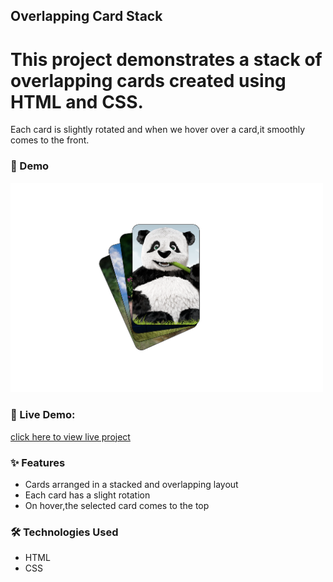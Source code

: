 ## Overlapping Card Stack  

# This project demonstrates a stack of overlapping cards created using HTML and CSS.  
Each card is slightly rotated and when we hover over a card,it smoothly comes to the front. 


### 📸 Demo  
<img src="image.png" alt="this is snapshot of the project" width="500">


### 🔗 Live Demo: 
[click here to view live project](https://overlappingstackcard.netlify.app/)

### ✨ Features  
-  Cards arranged in a stacked and overlapping layout  
-  Each card has a slight rotation  
-  On hover,the selected card comes to the top   


### 🛠️ Technologies Used  
-  HTML 
-  CSS  
